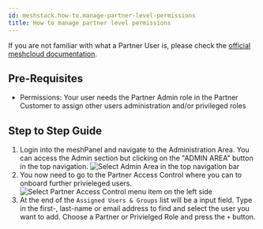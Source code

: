 ```yaml
---
id: meshstack.how-to.manage-partner-level-permissions
title: How to manage partner level permissions
---
```


If you are not familiar with what a Partner User is, please check the [official meshcloud documentation](https://docs.meshcloud.io/docs/administration.index.html#docsNav).

## Pre-Requisites

- Permissions: Your user needs the Partner Admin role in the Partner Customer to assign other users administration and/or privileged roles

## Step to Step Guide

1. Login into the meshPanel and navigate to the Administration Area. You can access the Admin section but clicking on the "ADMIN AREA" button in the top navigation.
![Select Admin Area in the top navigation bar](.././assets/partner/navigate-to-admin-area.png "Go to the Admin Area")
2. You now need to go to the Partner Access Control where you can to onboard further privieleged users.
![Select Partner Access Control menu item on the left side](../assets/partner/navigate-to-partner-access-control.png "Access Control")
3. At the end of the `Assigned Users & Groups` list will be a input field. Type in the first-, last-name or email address to find and select the user you want to add. Choose a Partner or Privielged Role and press the `+` button.

